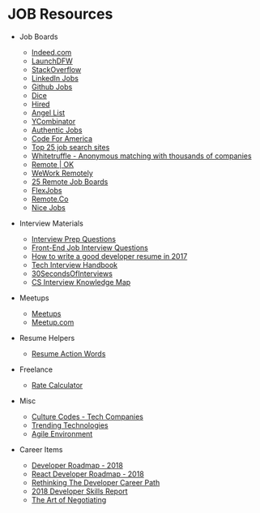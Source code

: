 # JOB Resources

* Job Boards

  * [Indeed.com](https://www.indeed.com)
  * [LaunchDFW](http://launchdfw.com/jobs/)
  * [StackOverflow](https://stackoverflow.com/jobs)
  * [LinkedIn Jobs](https://www.linkedin.com/jobs/)
  * [Github Jobs](https://jobs.github.com/positions)
  * [Dice](https://www.dice.com/)
  * [Hired](https://hired.com/)
  * [Angel List](https://angel.co/jobs)
  * [YCombinator](https://news.ycombinator.com/jobs)
  * [Authentic Jobs](https://authenticjobs.com/)
  * [Code For America](https://jobs.codeforamerica.org)
  * [Top 25 job search sites](https://skillcrush.com/2015/07/14/job-sites-to-find-your-first-developer-job/)
  * [Whitetruffle - Anonymous matching with thousands of companies](https://www.whitetruffle.com/)
  * [Remote | OK](https://remoteok.io/)
  * [WeWork Remotely](https://weworkremotely.com/)
  * [25 Remote Job Boards](https://skillcrush.com/2014/10/10/sites-finding-remote-work/)
  * [FlexJobs](https://www.flexjobs.com/)
  * [Remote.Co](https://remote.co/)
  * [Nice Jobs](https://nicejobs.io/?term=Software)

* Interview Materials

  * [Interview Prep Questions](https://www.reddit.com/r/webdev/comments/3f7q3q/been_interviewing_with_a_lot_of_tech_startups_as/)
  * [Front-End Job Interview Questions](https://github.com/yangshun/front-end-interview-handbook)
  * [How to write a good developer resume in 2017](https://medium.freecodecamp.org/how-to-write-a-good-resume-in-2017-b8ea9dfdd3b9)
  * [Tech Interview Handbook](https://github.com/yangshun/tech-interview-handbook)
  * [30SecondsOfInterviews](https://30secondsofinterviews.org/)
  * [CS Interview Knowledge Map](https://github.com/InterviewMap/CS-Interview-Knowledge-Map)

* Meetups

  * [Meetups](https://docs.google.com/spreadsheets/d/1GvKQDjzwflyxBbsItf_ST-VdhYSKQcnOdLYoULxdhgY/edit#gid=0)
  * [Meetup.com](https://www.meetup.com)

* Resume Helpers

  * [Resume Action Words](https://business.tutsplus.com/articles/resume-action-words-and-powerful-verbs--cms-28829)

* Freelance

  * [Rate Calculator](https://doubleyourfreelancing.com/freelance-rate-calculator/)

* Misc

  * [Culture Codes - Tech Companies](https://tettra.co/culture-codes/handbooks/)
  * [Trending Technologies](https://medium.freecodecamp.org/trending-developer-skills-based-on-my-analysis-of-ask-hn-whos-hiring-26c02a3ca1fd)
  * [Agile Environment](https://www.niceideas.ch/roller2/badtrash/entry/periodic-table-of-agile-principles)

* Career Items

  * [Developer Roadmap - 2018](https://github.com/kamranahmedse/developer-roadmap)
  * [React Developer Roadmap - 2018](https://github.com/kamranahmedse/developer-roadmap)
  * [Rethinking The Developer Career Path](https://www.youtube.com/watch?v=yIPbE7BssOs)
  * [2018 Developer Skills Report](https://research.hackerrank.com/developer-skills/2018/)
  * [The Art of Negotiating](https://theartofcharm.com/podcast-episodes/alex-kouts-art-negotiating-episode-326/)

